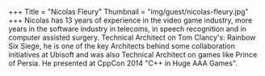 +++
Title = "Nicolas Fleury"
Thumbnail = "img/guest/nicolas-fleury.jpg"
+++
Nicolas has 13 years of experience in the video game industry, more years in the software industry in telecoms, in speech recognition and in computer assisted surgery. Technical Architect on Tom Clancy's: Rainbow Six Siege, he is one of the key Architects behind some collaboration initiatives at Ubisoft and was also Technical Architect on games like Prince of Persia. He presented at CppCon 2014 "C++ in Huge AAA Games".